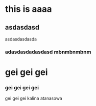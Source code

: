 # this is aaaa
## asdasdasd
asdasdasdasda
### adasdasdadasdasd  mbnmbnmbnm
# gei gei gei
### gei gei gei gei
gei gei gei
 kalina atanasowa